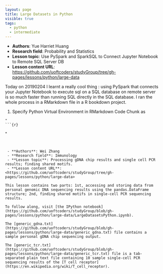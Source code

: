 ```yaml
---
layout: page
title: Large Datasets in Python
visible: true
tags:
  - python
  - intermediate
---
```


 - **Authors**: Yue Harriet Huang
 - **Research field**: Probability and Statistics
 - **Lesson topic**: Use PySpark and SparkSQL to Connect Jupyter Notebook to Remote SQL Server DB
 - **Lesson content URL**: <https://github.com/uoftcoders/studyGroup/tree/gh-pages/lessons/python/large-data>

Today on 20190204 I learnt a really cool thing : using PySpark that connects your Jupyter Notebook to execute sql on a SQL database on remote server is so much faster than running SQL directly in the SQL database. I ran the whole process in a RMarkdown file in a R bookdown project. 

1. Specify Python Virtual Environment in RMarkdown Code Chunk as

```
"
```{r}
```
"
```


 - **Authors**: Wei Zhang
 - **Research field**: Immunology
 - **Lesson topic**: Processing gDNA chip results and single cell PCR results; finding shared motifs.
 - **Lesson content URL**: <https://github.com/uoftcoders/studyGroup/tree/gh-pages/lessons/python/large-data>

This lesson contains two parts: 1st, accessing and storing data from personal genomic DNA sequencing results using the pandas.DataFrame structure; 2nd, finding shared motifs in single-cell PCR sequencing results.

To follow along, visit [the IPython notebook](https://github.com/uoftcoders/studyGroup/blob/gh-pages/lessons/python/large-data/LargeDatasetsPython.ipynb).

The [generic_gdna.txt](https://github.com/uoftcoders/studyGroup/blob/gh-pages/lessons/python/large-data/generic_gdna.txt) file contains a sample personal gDNA chip sequencing output.

The [generic_tcr.txt](https://github.com/uoftcoders/studyGroup/blob/gh-pages/lessons/python/large-data/generic_tcr.txt) file is a tab-separated plain text file containing 10 sample single-cell PCR sequencing results of the [T cell receptor](https://en.wikipedia.org/wiki/T_cell_receptor).


